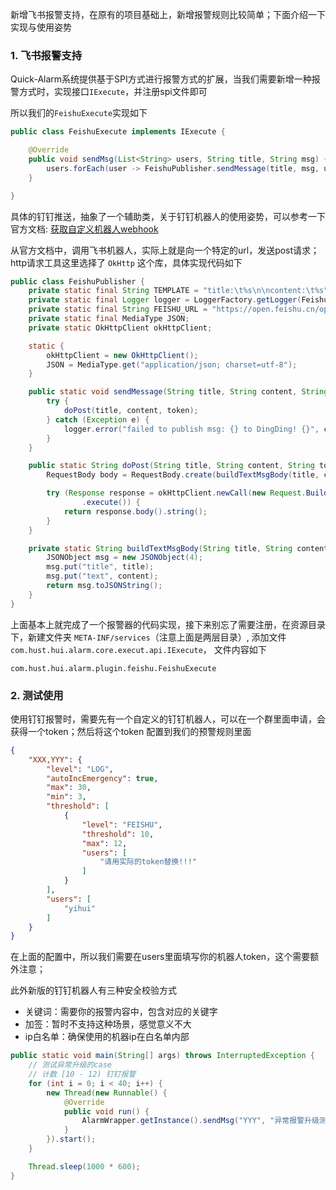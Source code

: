 新增飞书报警支持，在原有的项目基础上，新增报警规则比较简单；下面介绍一下实现与使用姿势

### 1. 飞书报警支持

Quick-Alarm系统提供基于SPI方式进行报警方式的扩展，当我们需要新增一种报警方式时，实现接口`IExecute`，并注册spi文件即可

所以我们的`FeishuExecute`实现如下

```java
public class FeishuExecute implements IExecute {

    @Override
    public void sendMsg(List<String> users, String title, String msg) {
        users.forEach(user -> FeishuPublisher.sendMessage(title, msg, user));
    }

}
```

具体的钉钉推送，抽象了一个辅助类，关于钉钉机器人的使用姿势，可以参考一下官方文档: [获取自定义机器人webhook](https://getfeishu.cn/hc/zh-cn/articles/360024984973-%E5%9C%A8%E7%BE%A4%E8%81%8A%E4%B8%AD%E4%BD%BF%E7%94%A8%E6%9C%BA%E5%99%A8%E4%BA%BA)

从官方文档中，调用飞书机器人，实际上就是向一个特定的url，发送post请求；http请求工具这里选择了 `OkHttp` 这个库，具体实现代码如下

```java
public class FeishuPublisher {
    private static final String TEMPLATE = "title:\t%s\n\ncontent:\t%s";
    private static final Logger logger = LoggerFactory.getLogger(FeishuPublisher.class);
    private static final String FEISHU_URL = "https://open.feishu.cn/open-apis/bot/hook/";
    private static final MediaType JSON;
    private static OkHttpClient okHttpClient;

    static {
        okHttpClient = new OkHttpClient();
        JSON = MediaType.get("application/json; charset=utf-8");
    }

    public static void sendMessage(String title, String content, String token) {
        try {
            doPost(title, content, token);
        } catch (Exception e) {
            logger.error("failed to publish msg: {} to DingDing! {}", content, e);
        }
    }

    public static String doPost(String title, String content, String token) throws IOException {
        RequestBody body = RequestBody.create(buildTextMsgBody(title, content), JSON);

        try (Response response = okHttpClient.newCall(new Request.Builder().url(FEISHU_URL + token).post(body).build())
                .execute()) {
            return response.body().string();
        }
    }

    private static String buildTextMsgBody(String title, String content) {
        JSONObject msg = new JSONObject(4);
        msg.put("title", title);
        msg.put("text", content);
        return msg.toJSONString();
    }
}
```

上面基本上就完成了一个报警器的代码实现，接下来别忘了需要注册，在资源目录下，新建文件夹 `META-INF/services`（注意上面是两层目录）, 添加文件`com.hust.hui.alarm.core.execut.api.IExecute`， 文件内容如下

```
com.hust.hui.alarm.plugin.feishu.FeishuExecute
```

### 2. 测试使用

使用钉钉报警时，需要先有一个自定义的钉钉机器人，可以在一个群里面申请，会获得一个token；然后将这个token 配置到我们的预警规则里面

```json
{
    "XXX,YYY": {
        "level": "LOG",
        "autoIncEmergency": true,
        "max": 30,
        "min": 3,
        "threshold": [
            {
                "level": "FEISHU",
                "threshold": 10,
                "max": 12,
                "users": [
                    "请用实际的token替换!!!"
                ]
            }
        ],
        "users": [
            "yihui"
        ]
    }
}
```

在上面的配置中，所以我们需要在users里面填写你的机器人token，这个需要额外注意；

此外新版的钉钉机器人有三种安全校验方式

- 关键词：需要你的报警内容中，包含对应的关键字
- 加签：暂时不支持这种场景，感觉意义不大
- ip白名单：确保使用的机器ip在白名单内部

```java
public static void main(String[] args) throws InterruptedException {
    // 测试异常升级的case
    // 计数 [10 - 12) 钉钉报警
    for (int i = 0; i < 40; i++) {
        new Thread(new Runnable() {
            @Override
            public void run() {
                AlarmWrapper.getInstance().sendMsg("YYY", "异常报警升级测试");
            }
        }).start();
    }

    Thread.sleep(1000 * 600);
}
```
